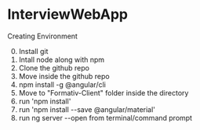 # InterviewWebApp

Creating Environment

0. Install git
1. Intall node along with npm
2. Clone the github repo
3. Move inside the github repo
4. npm install -g @angular/cli
5. Move to "Formativ-Client" folder inside the directory
6. run 'npm install'
7. run 'npm install --save @angular/material'
8. run ng server --open from terminal/command prompt

